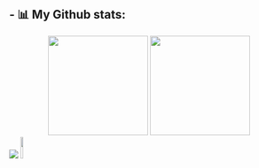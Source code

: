 <!--
**CauaRojas/CauaRojas** is a ✨ _special_ ✨ repository because its `README.md` (this file) appears on your GitHub profile.

Here are some ideas to get you started:

- 🔭 I’m currently working on ...
- 🌱 I’m currently learning ...
- 👯 I’m looking to collaborate on ...
- 🤔 I’m looking for help with ...
- 💬 Ask me about ...
- 📫 How to reach me: ...
- 😄 Pronouns: ...
- ⚡ Fun fact: ...
-->
## - 📊 My Github stats:
<div align="center">
  <a href="https://github.com/ReidakaiMFZ"></a>
  <img height="180em" src="https://github-readme-stats.vercel.app/api?username=CauaRojas&show_icons=true&theme=dark&include_all_commits=true&count_private=true"/>
  <img height="180em" src="https://github-readme-stats.vercel.app/api/top-langs/?username=CauaRojas&layout=compact&langs_count=7&theme=dark"/>
</div>
<div>
  <a href="https://www.linkedin.com/in/cauã-alencar-rojas-romero-02553b240/" target="_blank"><img src="https://img.shields.io/badge/-LinkedIn-%230077B5?style=for-the-badge&logo=linkedin&logoColor=white" target="_blank"></a>
  <a href = "mailto:cauarojas@hotmail.com"><img src="https://img.shields.io/badge/Email-orange?style=for-the-badge&logo=mail.ru" style="height:10%" target="_blank"></a>
</div>
